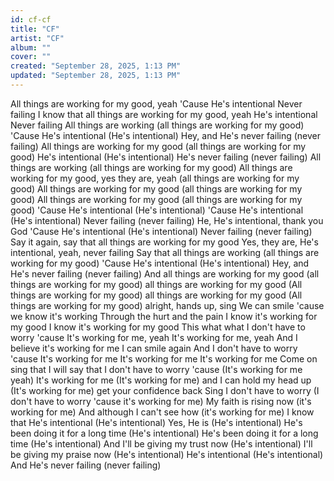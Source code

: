 ```yaml
---
id: cf-cf
title: "CF"
artist: "CF"
album: ""
cover: ""
created: "September 28, 2025, 1:13 PM"
updated: "September 28, 2025, 1:13 PM"
---
```


All things are working for my good, yeah
'Cause He's intentional
Never failing
I know that all things are working for my good, yeah
He's intentional
Never failing
All things are working (all things are working for my good)
'Cause He's intentional (He's intentional)
Hey, and He's never failing (never failing)
All things are working for my good (all things are working for my good)
He's intentional (He's intentional)
He's never failing (never failing)
All things are working (all things are working for my good)
All things are working for my good, yes they are, yeah (all things are working for my good)
All things are working for my good (all things are working for my good)
All things are working for my good (all things are working for my good)
'Cause He's intentional (He's intentional)
'Cause He's intentional (He's intentional)
Never failing (never failing)
He, He's intentional, thank you God
'Cause He's intentional (He's intentional)
Never failing (never failing)
Say it again, say that all things are working for my good
Yes, they are, He's intentional, yeah, never failing
Say that all things are working (all things are working for my good)
'Cause He's intentional (He's intentional)
Hey, and He's never failing (never failing)
And all things are working for my good (all things are working for my good)
all things are working for my good
(All things are working for my good) all things are working for my good
(All things are working for my good) alright, hands up, sing
We can smile 'cause we know it's working
Through the hurt and the pain
I know it's working for my good
I know it's working for my good
This what what
I don't have to worry 'cause
It's working for me, yeah
It's working for me, yeah
And I believe it's working for me
I can smile again
And I don't have to worry 'cause
It's working for me
It's working for me
It's working for me
Come on sing that I will say that
I don't have to worry 'cause
(It's working for me yeah) It's working for me
(It's working for me) and I can hold my head up
(It's working for me) get your confidence back
Sing I don't have to worry (I don't have to worry 'cause it's working for me)
My faith is rising now (it's working for me)
And although I can't see how (it's working for me)
I know that He's intentional (He's intentional)
Yes, He is (He's intentional)
He's been doing it for a long time (He's intentional)
He's been doing it for a long time (He's intentional)
And I'll be giving my trust now (He's intentional)
I'll be giving my praise now (He's intentional)
He's intentional (He's intentional)
And He's never failing (never failing)